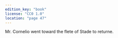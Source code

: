```yaml
---
edition_key: "book"
license: "CC0 1.0"
location: "page 47"
---
```

Mr. Cornelio went toward the flete of Stade to returne.
